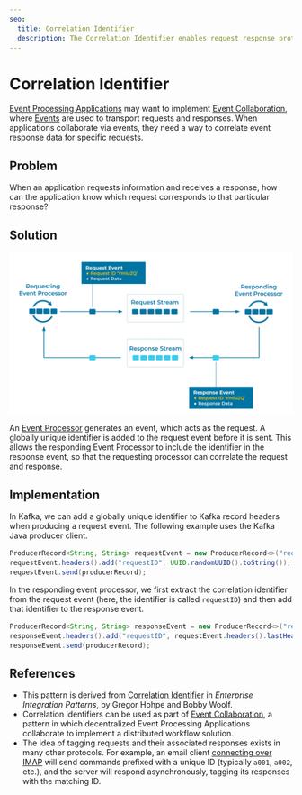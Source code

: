 ```yaml
---
seo:
  title: Correlation Identifier
  description: The Correlation Identifier enables request response protocols on top of Event Streaming platforms, such as Apache Kafka®.
---
```


# Correlation Identifier
[Event Processing Applications](../event-processing/event-processing-application.md) may want to implement [Event Collaboration](../compositional-patterns/event-collaboration.md), where [Events](../event/event.md) are used to transport requests and responses. When applications collaborate via events, they need a way to correlate event response data for specific requests.

## Problem
When an application requests information and receives a response, how can the application know which request corresponds to that particular response?

## Solution
![correlation-identifier](../img/correlation-identifier.svg)

An [Event Processor](../event-processing/event-processor.md) generates an event, which acts as the request. A globally unique identifier is added to the request event before it is sent. This allows the responding Event Processor to include the identifier in the response event, so that the requesting processor can correlate the request and response.

## Implementation
In Kafka, we can add a globally unique identifier to Kafka record headers when producing a request event. The following example uses the Kafka Java producer client.
```java
ProducerRecord<String, String> requestEvent = new ProducerRecord<>("request-event-key", "request-event-value"); 
requestEvent.headers().add("requestID", UUID.randomUUID().toString());
requestEvent.send(producerRecord);
```

In the responding event processor, we first extract the correlation identifier from the request event (here, the identifier is called `requestID`) and then add that identifier to the response event.
```Java
ProducerRecord<String, String> responseEvent = new ProducerRecord<>("response-event-key", "response-event-value"); 
responseEvent.headers().add("requestID", requestEvent.headers().lastHeader("requestID").value());
responseEvent.send(producerRecord);
```

## References
* This pattern is derived from [Correlation Identifier](https://www.enterpriseintegrationpatterns.com/patterns/messaging/CorrelationIdentifier.html) in _Enterprise Integration Patterns_, by Gregor Hohpe and Bobby Woolf.
* Correlation identifiers can be used as part of [Event Collaboration](../compositional-patterns/event-collaboration.md), a pattern in which decentralized Event Processing Applications collaborate to implement a distributed workflow solution.
* The idea of tagging requests and their associated responses exists in many other protocols. For example, an email client [connecting over IMAP](https://datatracker.ietf.org/doc/html/rfc3501#section-2.2.1) will send commands prefixed with a unique ID (typically `a001`, `a002`, etc.), and the server will respond asynchronously, tagging its responses with the matching ID.
